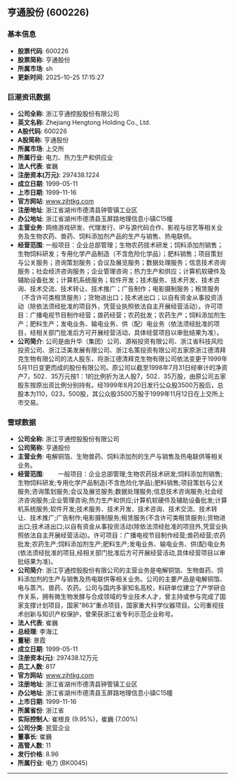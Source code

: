 ## 亨通股份 (600226)

### 基本信息

- **股票代码**: 600226
- **股票简称**: 亨通股份
- **所属市场**: sh
- **更新时间**: 2025-10-25 17:15:27

### 巨潮资讯数据

- **公司全称**: 浙江亨通控股股份有限公司
- **英文名称**: Zhejiang Hengtong Holding Co., Ltd.
- **A股代码**: 600226
- **A股简称**: 亨通股份
- **所属市场**: 上交所
- **所属行业**: 电力、热力生产和供应业
- **法人代表**: 崔巍
- **注册资本(万元)**: 297438.1224
- **成立日期**: 1999-05-11
- **上市日期**: 1999-11-16
- **官方网站**: www.zjhtkg.com
- **注册地址**: 浙江省湖州市德清县钟管镇工业区
- **办公地址**: 浙江省湖州市德清县玉屏路地理信息小镇C15幢
- **主营业务**: 网络游戏研发、代理发行、IP与源代码合作、影视与综艺等相关业务及生物农药、兽药、饲料添加剂产品的生产与销售、热电联供。
- **经营范围**: 一般项目：企业总部管理；生物农药技术研发；饲料添加剂销售；生物饲料研发；专用化学产品制造（不含危险化学品）；肥料销售；项目策划与公关服务；咨询策划服务；会议及展览服务；数据处理服务；信息技术咨询服务；社会经济咨询服务；企业管理咨询；热力生产和供应；计算机软硬件及辅助设备批发；计算机系统服务；软件开发；技术服务、技术开发、技术咨询、技术交流、技术转让、技术推广；广告制作；电影摄制服务；租赁服务（不含许可类租赁服务）；货物进出口；技术进出口；以自有资金从事投资活动（除依法须经批准的项目外，凭营业执照依法自主开展经营活动）。许可项目：广播电视节目制作经营；兽药经营；农药批发；农药生产；饲料添加剂生产；肥料生产；发电业务、输电业务、供（配）电业务（依法须经批准的项目，经相关部门批准后方可开展经营活动，具体经营项目以审批结果为准）。
- **公司简介**: 公司是由升华（集团）公司、源裕投资有限公司、浙江省科技风险投资公司、浙江泛美发展有限公司、浙江名策投资有限公司五家原浙江德清拜克生物有限公司的法人股东，将浙江德清拜克生物有限公司依法变更于1999年5月11日变更而成的股份有限公司。原公司以截至1998年7月31日经审计的净资产7，502．35万元按1：1的比例折为法人股7，502．35万股，由原公司五家股东按原出资比例分别持有。经1999年8月20日发行公众股3500万股后，总股本为110，023，500股，其公众股3500万股于1999年11月12日在上交所上市交易。

### 雪球数据

- **公司全称**: 浙江亨通控股股份有限公司
- **公司简称**: 亨通股份
- **主营业务**: 电解铜箔、生物兽药、饲料添加剂的生产与销售及热电联供等相关业务。
- **经营范围**: 　　一般项目：企业总部管理;生物农药技术研发;饲料添加剂销售;生物饲料研发;专用化学产品制造(不含危险化学品);肥料销售;项目策划与公关服务;咨询策划服务;会议及展览服务;数据处理服务;信息技术咨询服务;社会经济咨询服务;企业管理咨询;热力生产和供应;计算机软硬件及辅助设备批发;计算机系统服务;软件开发;技术服务、技术开发、技术咨询、技术交流、技术转让、技术推广;广告制作;电影摄制服务;租赁服务(不含许可类租赁服务);货物进出口;技术进出口;以自有资金从事投资活动(除依法须经批准的项目外,凭营业执照依法自主开展经营活动)。许可项目：广播电视节目制作经营;兽药经营;农药批发;农药生产;饲料添加剂生产;肥料生产;发电业务、输电业务、供(配)电业务(依法须经批准的项目,经相关部门批准后方可开展经营活动,具体经营项目以审批结果为准)。
- **公司简介**: 浙江亨通控股股份有限公司的主营业务是电解铜箔、生物兽药、饲料添加剂的生产与销售及热电联供等相关业务。公司的主要产品是电解铜箔、电与蒸汽、兽药、农药。公司与国内多家知名高校，科研单位建立了产学研合作关系，拥有微生物发酵与合成领域的专业技术人才，曾主持或参与完成了国家支撑计划项目，国家“863”重点项目，国家重大科学仪器项目。公司重视技术创新与知识产权保护，曾荣获浙江省专利示范企业称号。
- **法人代表**: 崔巍
- **总经理**: 李海江
- **董秘**: 景霞
- **成立日期**: 1999-05-11
- **注册资本(元)**: 297438.12万元
- **员工人数**: 817
- **官方网站**: www.zjhtkg.com
- **注册地址**: 浙江省湖州市德清县钟管镇工业区
- **办公地址**: 浙江省湖州市德清县玉屏路地理信息小镇C15幢
- **上市日期**: 1999-11-16
- **所属省份**: 浙江省
- **实际控制人**: 崔根良 (9.95%)，崔巍 (7.00%)
- **公司分类**: 民营企业
- **董事长**: 崔巍
- **高管人数**: 11
- **发行价格**: 8.96
- **所属行业**: 电力 (BK0045)

---
